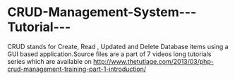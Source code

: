 CRUD-Management-System---Tutorial---
====================================

CRUD stands for Create, Read , Updated and Delete Database items using a GUI based application.Source files are a part of 7 videos long tutorials series which are available on http://www.thetutlage.com/2013/03/php-crud-management-training-part-1-introduction/
